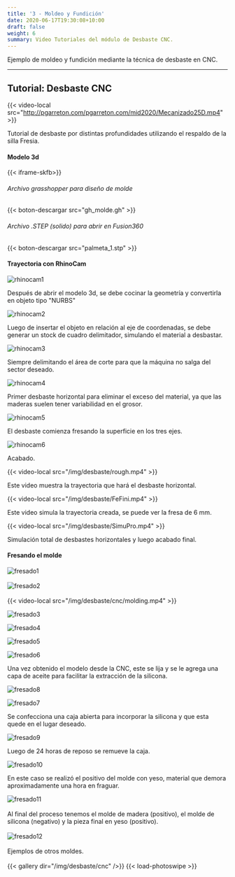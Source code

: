 ```yaml
---
title: '3 - Moldeo y Fundición'
date: 2020-06-17T19:30:08+10:00
draft: false
weight: 6
summary: Video Tutoriales del módulo de Desbaste CNC.
---
```


Ejemplo de moldeo y fundición mediante la técnica de desbaste en CNC. 

---

## Tutorial: Desbaste CNC


{{< video-local src="http://pgarreton.com/pgarreton.com/mid2020/Mecanizado25D.mp4" >}}

Tutorial de desbaste por distintas profundidades utilizando el respaldo de la silla Fresia.

#### Modelo 3d

{{< iframe-skfb>}}

###### Archivo grasshopper para diseño de molde

{{< boton-descargar src="gh_molde.gh" >}}

###### Archivo .STEP (solido) para abrir en Fusion360

{{< boton-descargar src="palmeta_1.stp" >}}

#### Trayectoria con RhinoCam

![rhinocam1](/img/desbaste/RHI4.png)

Después de abrir el modelo 3d, se debe cocinar la geometría y convertirla en objeto tipo "NURBS"

![rhinocam2](/img/desbaste/RHI6.png)

Luego de insertar el objeto en relación al eje de coordenadas, se debe generar un stock de cuadro delimitador, simulando el material a desbastar.

![rhinocam3](/img/desbaste/RHI2.png)

Siempre delimitando el área de corte para que la máquina no salga del sector deseado.

![rhinocam4](/img/desbaste/RHI5.png)

Primer desbaste horizontal para eliminar el exceso del material, ya que las maderas suelen tener variabilidad en el grosor.

![rhinocam5](/img/desbaste/RHI3.png)

El desbaste comienza fresando la superficie en los tres ejes.

![rhinocam6](/img/desbaste/RHI1.png)

Acabado.

{{< video-local src="/img/desbaste/rough.mp4" >}}

Este video muestra la trayectoria que hará el desbaste horizontal.

{{< video-local src="/img/desbaste/FeFini.mp4" >}}

Este video simula la trayectoria creada, se puede ver la fresa de 6 mm.

{{< video-local src="/img/desbaste/SimuPro.mp4" >}}

Simulación total de desbastes horizontales y luego acabado final.

#### Fresando el molde

![fresado1](/img/desbaste/cnc/mold1.jpg)
\
\
![fresado2](/img/desbaste/cnc/mold2.jpg)
\
\
{{< video-local src="/img/desbaste/cnc/molding.mp4" >}}

![fresado3](/img/desbaste/cnc/mold3.jpg)

![fresado4](/img/desbaste/cnc/mold4.jpg)

![fresado5](/img/desbaste/cnc/mold5.jpg)

![fresado6](/img/desbaste/cnc/mold6.jpg)

Una vez obtenido el modelo desde la CNC, este se lija y se le agrega una capa de aceite para facilitar la extracción de la silicona.

![fresado8](/img/desbaste/cnc/mold8.jpg)

![fresado7](/img/desbaste/cnc/mold7.jpg)

Se confecciona una caja abierta para incorporar la silicona y que esta quede en el lugar deseado.


![fresado9](/img/desbaste/cnc/mold9.jpg)

Luego de 24 horas de reposo se remueve la caja.

![fresado10](/img/desbaste/cnc/mold10.jpg)

En este caso se realizó el positivo del molde con yeso, material que demora aproximadamente una hora en fraguar.

![fresado11](/img/desbaste/cnc/mold11.jpg)
\
\
Al final del proceso tenemos el molde de madera (positivo), el molde de silicona (negativo) y la pieza final en yeso (positivo).
\
\
![fresado12](/img/desbaste/cnc/mold12.jpg)
\
\
Ejemplos de otros moldes.
\
\
{{< gallery dir="/img/desbaste/cnc" />}} {{< load-photoswipe >}}